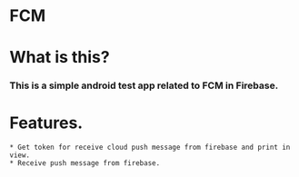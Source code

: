 # FCM

# What is this?
### This is a simple android test app related to FCM in Firebase.

# Features.
	* Get token for receive cloud push message from firebase and print in view.
	* Receive push message from firebase.

